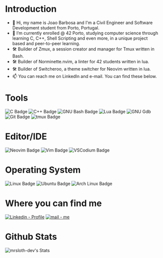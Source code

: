   # Introduction
- 👋 Hi, my name is Joao Barbosa and I'm a Civil Engineer and Software Development student from Porto, Portugal.
- 🌱 I’m currently enrolled @ 42 Porto, studying computer science through learning C, C++, Shell Scripting and even more, in a unique project based and peer-to-peer learning.
- 🛠️ Builder of Zmux, a session creator and manager for Tmux written in Bash.
- 🛠️ Builder of Norminette.nvim, a linter for 42 students written in lua.
- 🛠️ Builder of Switcheroo, a theme switcher for Neovim written in lua.
- 📫 You can reach me on LinkedIn and e-mail. You can find these below.

 # Tools
<p>

![C Badge](https://img.shields.io/badge/C-A8B9CC?logo=c&logoColor=fff&style=for-the-badge)
![C++ Badge](https://img.shields.io/badge/C%2B%2B-00599C?logo=cplusplus&logoColor=fff&style=for-the-badge)
![GNU Bash Badge](https://img.shields.io/badge/GNU%20Bash-4EAA25?logo=gnubash&logoColor=fff&style=for-the-badge)
![Lua Badge](https://img.shields.io/badge/Lua-2C2D72?logo=lua&logoColor=fff&style=for-the-badge)
![GNU Gdb](https://img.shields.io/badge/GDB-GNU_Gdb-2ea44f?style=for-the-badge&logo=gnu)
![Git Badge](https://img.shields.io/badge/Git-F05032?logo=git&logoColor=fff&style=for-the-badge)
![tmux Badge](https://img.shields.io/badge/tmux-1BB91F?logo=tmux&logoColor=fff&style=for-the-badge)

 </p>

# Editor/IDE
![Neovim Badge](https://img.shields.io/badge/Neovim-57A143?logo=neovim&logoColor=fff&style=for-the-badge)
![Vim Badge](https://img.shields.io/badge/Vim-019733?logo=vim&logoColor=fff&style=for-the-badge)
![VSCodium Badge](https://img.shields.io/badge/VSCodium-2F80ED?logo=vscodium&logoColor=fff&style=for-the-badge)

# Operating System
![Linux Badge](https://img.shields.io/badge/Linux-FCC624?logo=linux&logoColor=000&style=for-the-badge)
![Ubuntu Badge](https://img.shields.io/badge/Ubuntu-E95420?logo=ubuntu&logoColor=fff&style=for-the-badge)
![Arch Linux Badge](https://img.shields.io/badge/Arch%20Linux-1793D1?logo=archlinux&logoColor=fff&style=for-the-badge)
# Where you can find me
  [![Linkedin - Profile](https://img.shields.io/badge/Linkedin-Profile-2ea44f?style=for-the-badge&logo=linkedin)](https://https://www.linkedin.com/in/joao-albuquerque-barbosa)
  [![mail - me](https://img.shields.io/badge/mail-me-2ea44f?style=for-the-badge&logo=gmail)](mailto:joao.a.barbosa@proton.me)

# Github Stats

![mrsloth-dev's Stats](https://github-readme-stats.vercel.app/api?username=mrsloth-dev&theme=vue-dark&show_icons=true&hide_border=true&count_private=true)
<!---
Jonniewalk30/Jonniewalk30 is a ✨ special ✨ repository because its `README.md` (this file) appears on your GitHub profile.
You can click the Preview link to take a look at your changes.
--->

